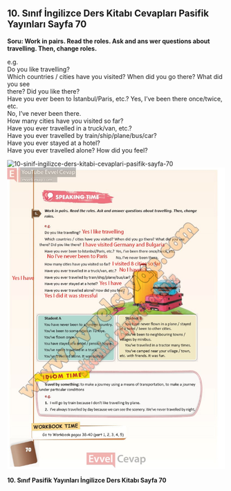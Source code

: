 ## 10. Sınıf İngilizce Ders Kitabı Cevapları Pasifik Yayınları Sayfa 70

**Soru: Work in pairs. Read the roles. Ask and ans wer questions about travelling. Then, change roles.**

e.g.  
 Do you like travelling?  
 Which countries / cities have you visited? When did you go there? What did you see  
 there? Did you like there?  
 Have you ever been to İstanbul/Paris, etc.? Yes, I’ve been there once/twice, etc.  
 No, I’ve never been there.  
 How many cities have you visited so far?  
 Have you ever travelled in a truck/van, etc.?  
 Have you ever travelled by train/ship/plane/bus/car?  
 Have you ever stayed at a hotel?  
 Have you ever travelled alone? How did you feel?

![10-sinif-ingilizce-ders-kitabi-cevaplari-pasifik-sayfa-70]()![10-sinif-ingilizce-ders-kitabi-cevaplari-pasifik-sayfa-70](./image1.webp)

**10. Sınıf Pasifik Yayınları İngilizce Ders Kitabı Sayfa 70**